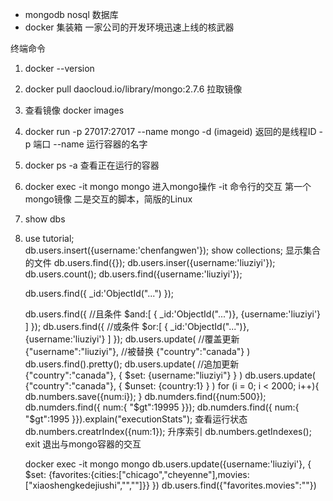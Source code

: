 - mongodb nosql 数据库
- docker 集装箱 一家公司的开发环境迅速上线的核武器
 
 终端命令
 1. docker --version
 2. docker pull daocloud.io/library/mongo:2.7.6  拉取镜像
 3. 查看镜像 docker images 
 4. docker run -p 27017:27017 --name mongo -d (imageid) 返回的是线程ID
            -p 端口        --name 运行容器的名字 


5. docker ps -a 查看正在运行的容器
6. docker exec -it mongo mongo  进入mongo操作
               -it 命令行的交互 第一个mongo镜像 二是交互的脚本，简版的Linux
7. show dbs
8. use tutorial;   
    db.users.insert({username:'chenfangwen'});
    show collections;  显示集合的文件
    db.users.find({});
    db.users.inser({username:'liuziyi'});
    db.users.count();
    db.users.find({username:'liuziyi'});

    db.users.find({
        _id:'ObjectId("...")
        });
    
    db.users.find({   //且条件
        $and:[
           { _id:'ObjectId("...")},
           {username:'liuziyi'}
        ]
        });
    db.users.find({   //或条件
        $or:[
           { _id:'ObjectId("...")},
           {username:'liuziyi'}
        ]
        });
    db.users.update(   //覆盖更新
        {"username":"liuziyi"}, //被替换
        {"country":"canada"}
    )
    db.users.find().pretty();
    db.users.update(   //追加更新
        {"country":"canada"},
        {
            $set:
                {username:"liuziyi"}
        }
    )
    db.users.update(   
        {"country":"canada"},
        {
            $unset:
                {country:1}
        }
    )
    for (i = 0; i < 2000; i++){
        db.numbers.save({num:i});
    }
    db.numders.find({num:500});
    db.numders.find({
        num:{
        "$gt":19995
        }});
    db.numders.find({
        num:{
        "$gt":1995
        }}).explain("executionStats");   查看运行状态
    db.numbers.creatrIndex({num:1});  升序索引
    db.numbers.getIndexes();
    exit 退出与mongo容器的交互
    
    docker exec -it mongo mongo
    db.users.update({username:'liuziyi'},
    {
        $set:
        {favorites:{cities:["chicago","cheyenne"],movies:["xiaoshengkedejiushi","",""]}}
    })
    db.users.find({"favorites.movies":""})